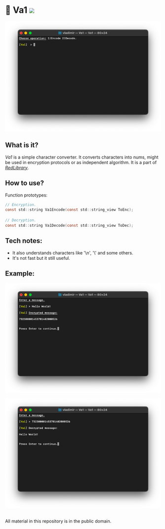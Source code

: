 # 🔑 Va1 ![](https://img.shields.io/apm/l/vim-mode)

![plot](./Screenshots/Va1_main.png)

## What is it?

_Va1_ is a simple character converter. It converts characters into nums, might be used in encryption protocols or as independent algorithm. It is a part of [_RedLibrary_](https://github.com/Red-company/RedLibrary).

## How to use?

Function prototypes:

```C
// Encryption.
const std::string Va1Encode(const std::string_view ToEnc);

// Decryption.
const std::string Va1Decode(const std::string_view ToDec);
```

## Tech notes:

* It also understands characters like '\n', '\\' and some others.
* It's not fast but it still useful.

## Example:

![plot](./Screenshots/Va1_enc.png)

![plot](./Screenshots/Va1_dec.png)

##
All material in this repository is in the public domain.
